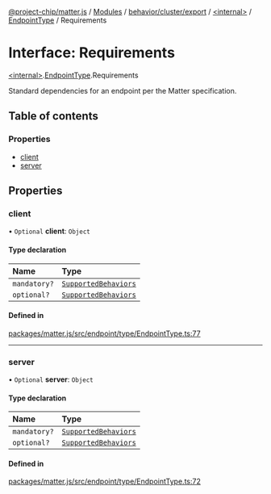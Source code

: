 [@project-chip/matter.js](../README.md) / [Modules](../modules.md) / [behavior/cluster/export](../modules/behavior_cluster_export.md) / [\<internal\>](../modules/behavior_cluster_export._internal_.md) / [EndpointType](../modules/behavior_cluster_export._internal_.EndpointType.md) / Requirements

# Interface: Requirements

[\<internal\>](../modules/behavior_cluster_export._internal_.md).[EndpointType](../modules/behavior_cluster_export._internal_.EndpointType.md).Requirements

Standard dependencies for an endpoint per the Matter specification.

## Table of contents

### Properties

- [client](behavior_cluster_export._internal_.EndpointType.Requirements.md#client)
- [server](behavior_cluster_export._internal_.EndpointType.Requirements.md#server)

## Properties

### client

• `Optional` **client**: `Object`

#### Type declaration

| Name | Type |
| :------ | :------ |
| `mandatory?` | [`SupportedBehaviors`](../modules/behavior_cluster_export._internal_.md#supportedbehaviors) |
| `optional?` | [`SupportedBehaviors`](../modules/behavior_cluster_export._internal_.md#supportedbehaviors) |

#### Defined in

[packages/matter.js/src/endpoint/type/EndpointType.ts:77](https://github.com/project-chip/matter.js/blob/558e12c94a201592c28c7bc0743705360b3e5ca6/packages/matter.js/src/endpoint/type/EndpointType.ts#L77)

___

### server

• `Optional` **server**: `Object`

#### Type declaration

| Name | Type |
| :------ | :------ |
| `mandatory?` | [`SupportedBehaviors`](../modules/behavior_cluster_export._internal_.md#supportedbehaviors) |
| `optional?` | [`SupportedBehaviors`](../modules/behavior_cluster_export._internal_.md#supportedbehaviors) |

#### Defined in

[packages/matter.js/src/endpoint/type/EndpointType.ts:72](https://github.com/project-chip/matter.js/blob/558e12c94a201592c28c7bc0743705360b3e5ca6/packages/matter.js/src/endpoint/type/EndpointType.ts#L72)
